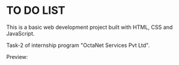 # TO DO LIST

This is a basic web development project built with HTML, CSS and JavaScript.

Task-2 of internship program "OctaNet Services Pvt Ltd".

Preview:
